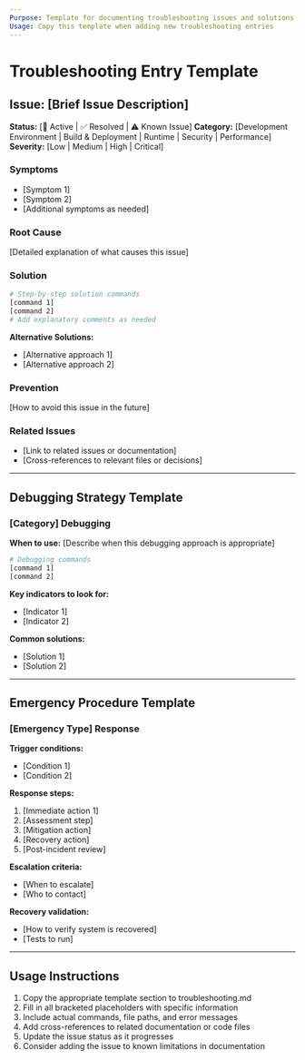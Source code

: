 ```yaml
---
Purpose: Template for documenting troubleshooting issues and solutions
Usage: Copy this template when adding new troubleshooting entries
---
```


# Troubleshooting Entry Template

## Issue: [Brief Issue Description]
**Status:** [🔄 Active | ✅ Resolved | ⚠️ Known Issue]
**Category:** [Development Environment | Build & Deployment | Runtime | Security | Performance]
**Severity:** [Low | Medium | High | Critical]

### Symptoms
- [Symptom 1]
- [Symptom 2]
- [Additional symptoms as needed]

### Root Cause
[Detailed explanation of what causes this issue]

### Solution
```bash
# Step-by-step solution commands
[command 1]
[command 2]
# Add explanatory comments as needed
```

**Alternative Solutions:**
- [Alternative approach 1]
- [Alternative approach 2]

### Prevention
[How to avoid this issue in the future]

### Related Issues
- [Link to related issues or documentation]
- [Cross-references to relevant files or decisions]

---

## Debugging Strategy Template

### [Category] Debugging
**When to use:** [Describe when this debugging approach is appropriate]

```bash
# Debugging commands
[command 1]
[command 2]
```

**Key indicators to look for:**
- [Indicator 1]
- [Indicator 2]

**Common solutions:**
- [Solution 1]
- [Solution 2]

---

## Emergency Procedure Template

### [Emergency Type] Response
**Trigger conditions:**
- [Condition 1]
- [Condition 2]

**Response steps:**
1. [Immediate action 1]
2. [Assessment step]
3. [Mitigation action]
4. [Recovery action]
5. [Post-incident review]

**Escalation criteria:**
- [When to escalate]
- [Who to contact]

**Recovery validation:**
- [How to verify system is recovered]
- [Tests to run]

---

## Usage Instructions

1. Copy the appropriate template section to troubleshooting.md
2. Fill in all bracketed placeholders with specific information
3. Include actual commands, file paths, and error messages
4. Add cross-references to related documentation or code files
5. Update the issue status as it progresses
6. Consider adding the issue to known limitations in documentation
